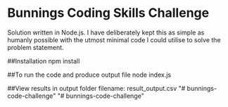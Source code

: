 # Bunnings Coding Skills Challenge

Solution written in Node.js. I have deliberately kept this as simple as humanly possible with the utmost minimal code I could utilise to solve the problem statement.

##Installation
npm install

##To run the code and produce output file
node index.js

##View results in output folder
filename:  result_output.csv
"# bunnings-code-challenge" 
"# bunnings-code-challenge" 

